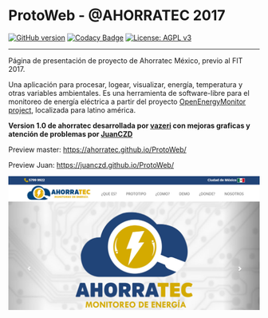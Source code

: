 # ProtoWeb - @AHORRATEC 2017

[![GitHub version](https://badge.fury.io/gh/Ahorratec%2FProtoWeb.svg)](https://badge.fury.io/gh/Ahorratec%2FProtoWeb)
[![Codacy Badge](https://api.codacy.com/project/badge/Grade/7db2da0ce59c4610abfda6c55e29e99d)](https://www.codacy.com/app/vazeri/ProtoWeb?utm_source=github.com&amp;utm_medium=referral&amp;utm_content=Ahorratec/ProtoWeb&amp;utm_campaign=Badge_Grade)
[![License: AGPL v3](https://img.shields.io/badge/License-AGPL%20v3-blue.svg)](https://www.gnu.org/licenses/agpl-3.0)

___
Página de presentación de proyecto de Ahorratec México, previo al FIT 2017.

Una aplicación para procesar, logear, visualizar, energía, temperatura y otras variables ambientales.
Es una herramienta de software-libre para el monitoreo de energía eléctrica a partir del proyecto [OpenEnergyMonitor project](http://openenergymonitor.org), localizada para latino américa.
 
**Version 1.0 de ahorratec desarrollada por [vazeri](https://github.com/vazeri/) con mejoras graficas y atención de problemas por [JuanCZD](https://github.com/JuanCZD/)**

Preview master: https://ahorratec.github.io/ProtoWeb/

Preview Juan: https://juanczd.github.io/ProtoWeb/

![Preview](https://github.com/Ahorratec/ProtoWeb/blob/master/images/preview.jpg)
